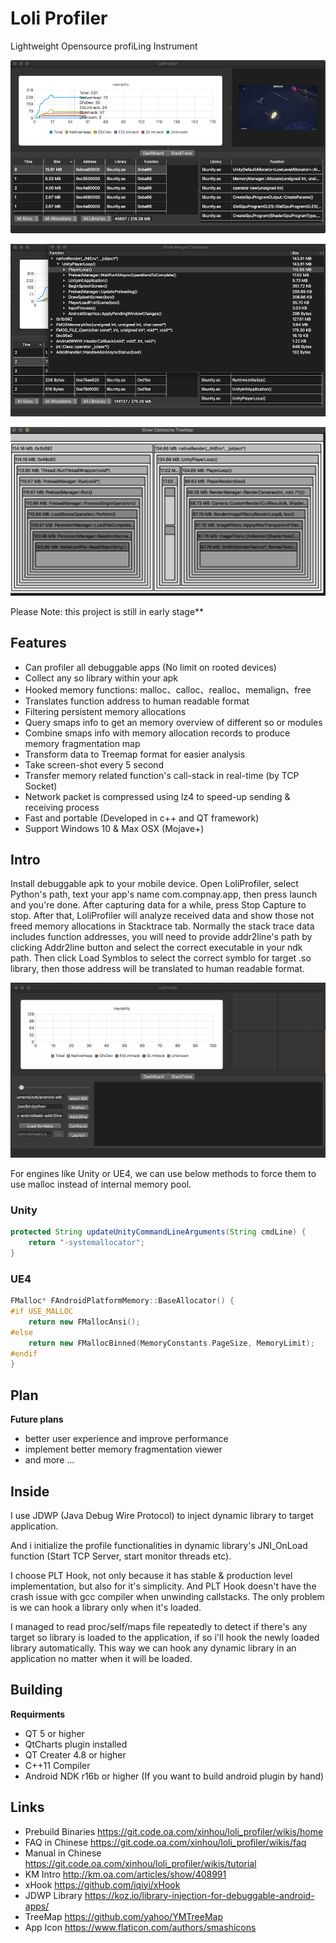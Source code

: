# Loli Profiler

Lightweight Opensource profiLing Instrument

![](res/images/macos.png)

![](res/images/macos_2.png)

![](res/images/treemap.gif)

Please Note: this project is still in early stage**

## Features

- Can profiler all debuggable apps (No limit on rooted devices)
- Collect any so library within your apk
- Hooked memory functions: malloc、calloc、realloc、memalign、free
- Translates function address to human readable format
- Filtering persistent memory allocations
- Query smaps info to get an memory overview of different so or modules
- Combine smaps info with memory allocation records to produce memory fragmentation map
- Transform data to Treemap format for easier analysis 
- Take screen-shot every 5 second
- Transfer memory related function's call-stack in real-time (by TCP Socket)
- Network packet is compressed using lz4 to speed-up sending & receiving process
- Fast and portable (Developed in c++ and QT framework)
- Support Windows 10 & Max OSX (Mojave+)

## Intro

Install debuggable apk to your mobile device. Open LoliProfiler, select Python's path, text your app's name com.compnay.app, then press launch and you're done. After capturing data for a while, press Stop Capture to stop. After that, LoliProfiler will analyze received data and show those not freed memory allocations in Stacktrace tab. Normally the stack trace data includes function addresses, you will need to provide addr2line's path by clicking Addr2line button and select the correct executable in your ndk path. Then click Load Symblos to select the correct symblo for target .so library, then those address will be translated to human readable format.

![](res/images/screenshot.gif)

For engines like Unity or UE4, we can use below methods to force them to use malloc instead of internal memory pool. 

### Unity

```java
protected String updateUnityCommandLineArguments(String cmdLine) {
    return "-systemallocator";
}
```

### UE4

```c++
FMalloc* FAndroidPlatformMemory::BaseAllocator() {
#if USE_MALLOC
    return new FMallocAnsi();
#else
    return new FMallocBinned(MemoryConstants.PageSize, MemoryLimit);
#endif
}
```

## Plan

**Future plans**

* better user experience and improve performance
* implement better memory fragmentation viewer 
* and more ... 

## Inside

I use JDWP (Java Debug Wire Protocol) to inject dynamic library to target application.

And i initialize the profile functionalities in dynamic library's JNI_OnLoad function (Start TCP Server, start monitor threads etc).

I choose PLT Hook, not only because it has stable & production level implementation, but also for it's simplicity. And PLT Hook doesn't have the crash issue with gcc compiler when unwinding callstacks. The only problem is we can hook a library only when it's loaded.

I managed to read proc/self/maps file repeatedly to detect if there's any target so library is loaded to the application, if so i'll hook the newly loaded library automatically. This way we can hook any dynamic library in an application no matter when it will be loaded.

## Building

**Requirments**

* QT 5 or higher
* QtCharts plugin installed
* QT Creater 4.8 or higher
* C++11 Compiler
* Android NDK r16b or higher (If you want to build android plugin by hand)

## Links

* Prebuild Binaries https://git.code.oa.com/xinhou/loli_profiler/wikis/home
* FAQ in Chinese https://git.code.oa.com/xinhou/loli_profiler/wikis/faq
* Manual in Chinese https://git.code.oa.com/xinhou/loli_profiler/wikis/tutorial
* KM Intro http://km.oa.com/articles/show/408991
* xHook https://github.com/iqiyi/xHook
* JDWP Library https://koz.io/library-injection-for-debuggable-android-apps/
* TreeMap https://github.com/yahoo/YMTreeMap
* App Icon https://www.flaticon.com/authors/smashicons

